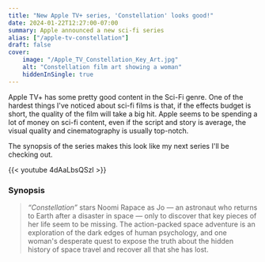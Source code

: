 ```yaml
---
title: "New Apple TV+ series, 'Constellation' looks good!"
date: 2024-01-22T12:27:00-07:00
summary: Apple announced a new sci-fi series
alias: ["/apple-tv-constellation"]
draft: false
cover:
    image: "/Apple_TV_Constellation_Key_Art.jpg"
    alt: "Constellation film art showing a woman"
    hiddenInSingle: true
---
```


Apple TV+ has some pretty good content in the Sci-Fi genre. One of the hardest things I've noticed about sci-fi films is that, if the effects budget is short, the quality of the film will take a big hit. Apple seems to be spending a lot of money on sci-fi content, even if the script and story is average, the visual quality and cinematography is usually top-notch. 

The synopsis of the series makes this look like my next series I'll be checking out. 

{{< youtube 4dAaLbsQSzI >}}
### Synopsis
> *“Constellation”*  stars Noomi Rapace as Jo — an astronaut who returns to Earth after a disaster in space — only to discover that key pieces of her life seem to be missing. The action-packed space adventure is an exploration of the dark edges of human psychology, and one woman's desperate quest to expose the truth about the hidden history of space travel and recover all that she has lost.
